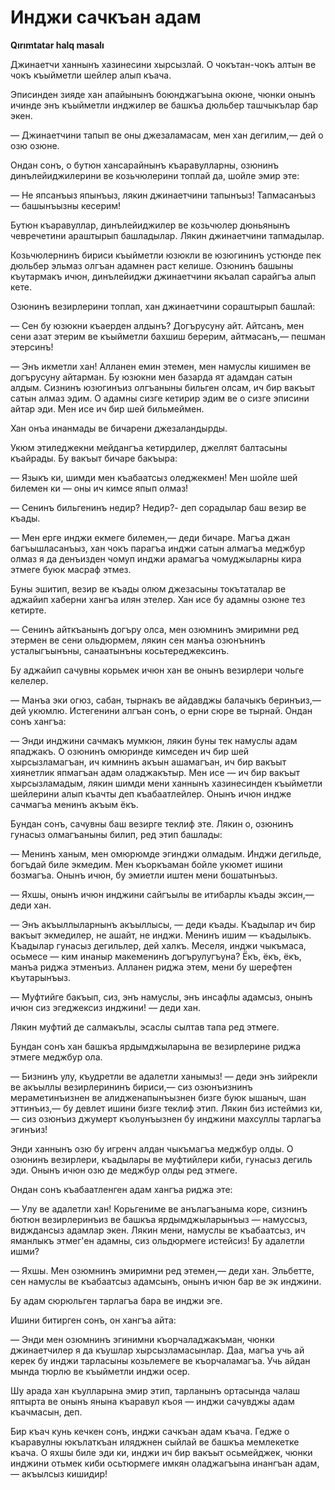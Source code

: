 # Инджи сачкъан адам

__Qırımtatar halq masalı__

Джинаетчи ханнынъ хазинесини хырсызлай.
О чокътан-чокъ алтын ве чокъ къыйметли шейлер алып къача.

Эписинден зияде хан апайынынъ боюнджагъына окюне, чюнки онынъ ичинде энъ къыйметли инджилер ве башкъа дюльбер ташчыкълар бар экен.

— Джинаетчини тапып ве оны джезаламасам, мен хан дегилим,— дей о озю озюне.

Ондан сонъ, о бутюн хансарайнынъ къаравулларны, озюнинъ динълейиджилерини ве козьчюлерини топлай да, шойле эмир эте:

— Не япсанъыз япынъыз, лякин джинаетчини тапынъыз!
Тапмасанъыз — башынъызны кесерим!

Бутюн къаравуллар, динълейиджилер ве козьчюлер дюньянынъ чевречетини араштырып башладылар.
Лякин джинаетчини тапмадылар.

Козьчюлернинъ бириси къыйметли юзюкли ве юзюгининъ устюнде пек дюльбер эльмаз олгъан адамнен раст келише.
Озюнинъ башыны къутармакъ ичюн, динълейиджи джинаетчини якъалап сарайгъа алып кете.

Озюнинъ везирлерини топлап, хан джинаетчини сораштырып башлай:

— Сен бу юзюкни къаерден алдынъ?
Догърусуну айт.
Айтсанъ, мен сени азат этерим ве къыйметли бахшиш берерим, айтмасанъ,— пешман этерсинъ!

— Энъ икметли хан!
Алланен емин этемен, мен намуслы кишимен ве догърусуну айтарман.
Бу юзюкни мен базарда ят адамдан сатын алдым.
Сизнинъ юзюгинъиз олгъаныны бильген олсам, ич бир вакъыт сатын алмаз эдим.
О адамны сизге кетирир эдим ве о сизге эписини айтар эди.
Мен исе ич бир шей бильмеймен.

Хан онъа инанмады ве бичарени джезаландырды.

Укюм этиледжекни мейдангъа кетирдилер, джеллят балтасыны къайрады.
Бу вакъыт бичаре бакъыра:

— Языкъ ки, шимди мен къабаатсыз оледжекмен!
Мен шойле шей билемен ки — оны ич кимсе япып олмаз!

— Сенинъ бильгенинъ недир?
Недир?- деп сорадылар баш везир ве къады.

— Мен ерге инджи екмеге билемен,— деди бичаре.
Магъа джан багъышласанъыз, хан чокъ парагъа инджи сатын алмагъа меджбур олмаз я да денъизден чомуп инджи арамагъа чомуджыларны кира этмеге буюк масраф этмез.

Буны эшитип, везир ве къады олюм джезасыны токътаталар ве аджайип хаберни хангъа илян этелер.
Хан исе бу адамны озюне тез кетирте.

— Сенинъ айткъанынъ догъру олса, мен озюмнинъ эмиримни ред этермен ве сени ольдюрмем, лякин сен манъа озюнънинъ усталыгъынъны, санаатынъны косьтереджексинъ.

Бу аджайип сачувны корьмек ичюн хан ве онынъ везирлери чольге келелер.

— Манъа эки огюз, сабан, тырнакъ ве айдавджы балачыкъ беринъиз,— дей укюмлю. 
Истегенини алгъан сонъ, о ерни сюре ве тырнай.
Ондан сонъ хангъа:

— Энди инджини сачмакъ мумкюн, лякин буны тек намуслы адам япаджакъ.
О озюнинъ омюринде кимседен ич бир шей хырсызламагъан, ич кимнинъ акъын ашамагъан, ич бир вакъыт хиянетлик япмагъан адам оладжакътыр. 
Мен исе — ич бир вакъыт хырсызламадым, лякин шимди мени ханнынъ хазинесинден къыйметли шейлерини алып къачты деп къабаатлейлер.
Онынъ ичюн индже сачмагъа менинъ акъым ёкъ.

Бундан сонъ, сачувны баш везирге теклиф эте.
Лякин о, озюнинъ гунасыз олмагъаныны билип, ред этип башлады:

— Менинъ ханым, мен омюрюмде эгинджи олмадым.
Инджи дегильде, богъдай биле экмедим.
Мен къоркъаман бойле укюмет ишини бозмагъа.
Онынъ ичюн, бу эмиетли иштен мени бошатынъыз.

— Яхшы, онынъ ичюн инджини сайгъылы ве итибарлы къады эксин,— деди хан.

— Энъ акъыллыларнынъ акъыллысы, — деди къады.
Къадылар ич бир вакъыт экмедилер, не ашайт, не инджи.
Менинъ ишим — къадылыкъ.
Къадылар гунасыз дегильлер, дей халкъ.
Меселя, инджи чыкъмаса, осьмесе — ким инаныр макеменинъ догърулугъуна?
Ёкъ, ёкъ, ёкъ, манъа риджа этменъиз.
Алланен риджа этем, мени бу шерефтен къутарынъыз.

— Муфтийге бакъып, сиз, энъ намуслы, энъ инсафлы адамсыз, онынъ ичюн сиз эгеджексиз инджини! — деди хан.

Лякин муфтий де салмакълы, эсаслы сылтав тапа ред этмеге.

Бундан сонъ хан башкъа ярдымджыларына ве везирлерине риджа этмеге меджбур ола.

— Бизнинъ улу, къудретли ве адалетли ханымыз! — деди энъ зийрекли ве акъыллы везирлерининъ бириси,— сиз озюнъизнинъ мераметинъизнен ве алидженапынъызнен бизге буюк ышаныч, шан эттинъиз,— бу девлет ишини бизге теклиф этип.
Лякин биз истеймиз ки,— сиз озюнъиз джумерт къолунъызнен бу инджини махсуллы тарлагъа эгинъиз!

Энди ханнынъ озю бу игренч алдан чыкъмагъа меджбур олды.
О озюнинъ везирлери, къадылары ве муфтийлери киби, гунасыз дегиль эди.
Онынъ ичюн озю де меджбур олды ред этмеге.

Ондан сонъ къабаатленген адам хангъа риджа эте:

— Улу ве адалетли хан!
Корьгениме ве анълагъаныма коре, сизнинъ бютюн везирлеринъиз ве башкъа ярдымджыларынъыз — намуссыз, видждансыз адамлар экен.
Лякин мени, намуслы ве къабаатсыз, ич яманлыкъ этмег'ен адамны, сиз ольдюрмеге истейсиз!
Бу адалетли ишми?

— Яхшы.
Мен озюмнинъ эмиримни ред этемен,— деди хан.
Эльбетте, сен намуслы ве къабаатсыз адамсынъ, онынъ ичюн бар ве эк инджини.

Бу адам сюрюльген тарлагъа бара ве инджи эге.

Ишини битирген сонъ, он хангъа айта:

— Энди мен озюмнинъ эгинимни къорчаладжакъман, чюнки джинаетчилер я да къушлар хырсызламасынлар.
Даа, магъа учь ай керек бу инджи тарласыны козьлемеге ве къорчаламагъа.
Учь айдан мында тюрлю ве къыйметли инджи осер.

Шу арада хан къулларына эмир этип, тарланынъ ортасында чалаш яптырта ве онынъ янына къаравул къоя — инджи сачувджы адам къачмасын, деп.

Бир къач кунь кечкен сонъ, инджи сачкъан адам къача.
Гедже о къаравулны юкълаткъан иляджнен сыйлай ве башкъа мемлекетке къача.
О яхшы биле эди ки, инджи ич бир вакъыт осьмейджек, чюнки инджини отьмек киби осьтюрмеге имкян оладжагъына инангъан адам,— акъылсыз кишидир!
